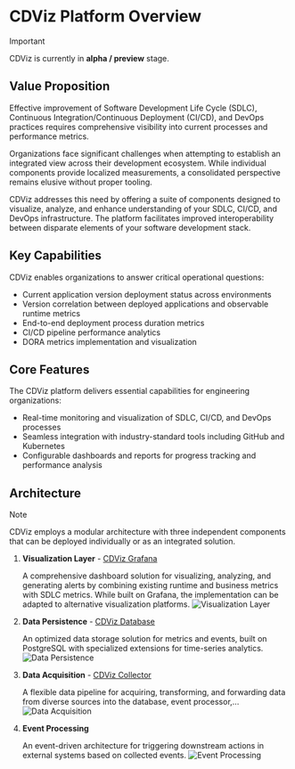 # CDViz Platform Overview

> [!IMPORTANT]
> CDViz is currently in **alpha / preview** stage.

## Value Proposition

Effective improvement of Software Development Life Cycle (SDLC), Continuous Integration/Continuous Deployment (CI/CD), and DevOps practices requires comprehensive visibility into current processes and performance metrics.

Organizations face significant challenges when attempting to establish an integrated view across their development ecosystem. While individual components provide localized measurements, a consolidated perspective remains elusive without proper tooling.

CDViz addresses this need by offering a suite of components designed to visualize, analyze, and enhance understanding of your SDLC, CI/CD, and DevOps infrastructure. The platform facilitates improved interoperability between disparate elements of your software development stack.

## Key Capabilities

CDViz enables organizations to answer critical operational questions:

- Current application version deployment status across environments
- Version correlation between deployed applications and observable runtime metrics
- End-to-end deployment process duration metrics
- CI/CD pipeline performance analytics
- DORA metrics implementation and visualization

## Core Features

The CDViz platform delivers essential capabilities for engineering organizations:

- Real-time monitoring and visualization of SDLC, CI/CD, and DevOps processes
- Seamless integration with industry-standard tools including GitHub and Kubernetes
- Configurable dashboards and reports for progress tracking and performance analysis

## Architecture

> [!NOTE]
> CDViz employs a modular architecture with three independent components that can be deployed individually or as an integrated solution.

1. **Visualization Layer** - [CDViz Grafana](/docs/cdviz-grafana/)

   A comprehensive dashboard solution for visualizing, analyzing, and generating alerts by combining existing runtime and business metrics with SDLC metrics. While built on Grafana, the implementation can be adapted to alternative visualization platforms.
   ![Visualization Layer](/architectures/overview_01.excalidraw.svg)

2. **Data Persistence** - [CDViz Database](/docs/cdviz-db/)

   An optimized data storage solution for metrics and events, built on PostgreSQL with specialized extensions for time-series analytics.
   ![Data Persistence](/architectures/overview_02.excalidraw.svg)

3. **Data Acquisition** - [CDViz Collector](/docs/cdviz-collector/)

   A flexible data pipeline for acquiring, transforming, and forwarding data from diverse sources into the database, event processor,...
   ![Data Acquisition](/architectures/overview_03.excalidraw.svg)

4. **Event Processing**

   An event-driven architecture for triggering downstream actions in external systems based on collected events.
   ![Event Processing](/architectures/overview_04.excalidraw.svg)
